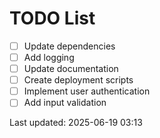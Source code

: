 # TODO List

- [ ] Update dependencies
- [ ] Add logging
- [ ] Update documentation
- [ ] Create deployment scripts
- [ ] Implement user authentication
- [ ] Add input validation

Last updated: 2025-06-19 03:13
